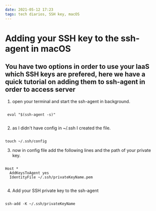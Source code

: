 ```yaml
---
date: 2021-05-12 17:23
tags: tech diarios, SSH key, macOS
---
```

# Adding your SSH key to the ssh-agent in macOS

## You have two options in order to use your IaaS which SSH keys are prefered, here we have a quick tutorial on adding them to ssh-agent in order to access server 

1. open your terminal and start the ssh-agent in background.  

```  

 eval "$(ssh-agent -s)"
 
```    
2. as I didn't have config in ~/.ssh I created the file.  

```

touch ~/.ssh/config

```  

3. now in config file add the following lines and the path of your private key.  

```

Host *
  AddKeysToAgent yes
  IdentityFile ~/.ssh/privateKeyName.pem
  
```  

4. Add your SSH private key to the ssh-agent  

```

ssh-add -K ~/.ssh/privateKeyName

```  
